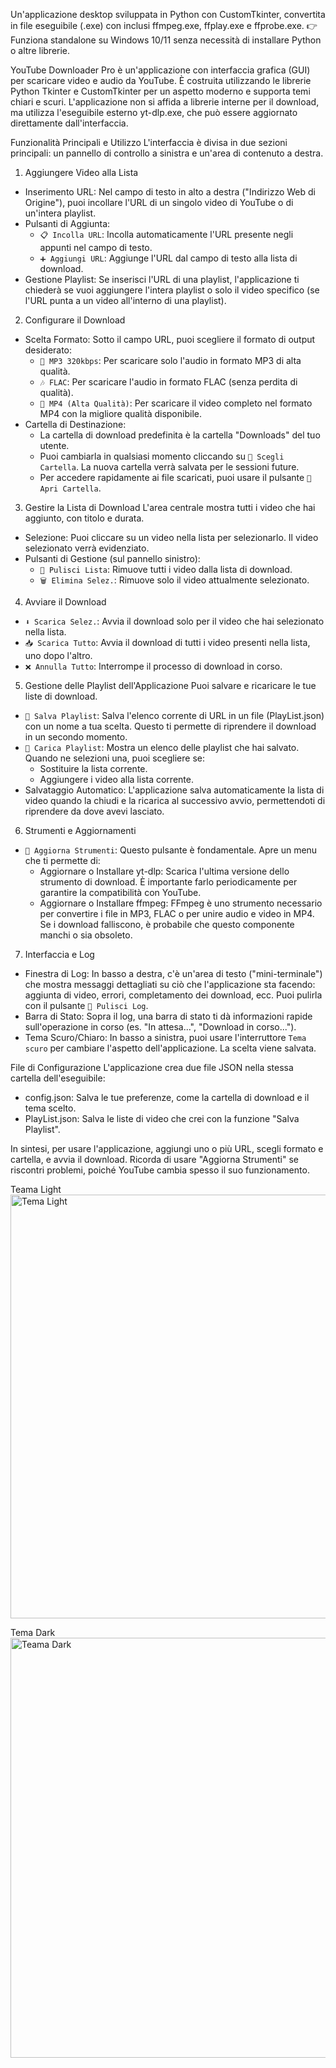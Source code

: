  Un'applicazione desktop sviluppata in Python con CustomTkinter, convertita in file eseguibile (.exe) con inclusi ffmpeg.exe, ffplay.exe e ffprobe.exe.
 👉 Funziona standalone su Windows 10/11 senza necessità di installare Python o altre librerie.
  
  YouTube Downloader Pro è un'applicazione con interfaccia grafica (GUI) per scaricare video e audio da YouTube. È costruita utilizzando le librerie Python Tkinter e
  CustomTkinter per un aspetto moderno e supporta temi chiari e scuri. L'applicazione non si affida a librerie interne per il download, ma utilizza l'eseguibile esterno
  yt-dlp.exe, che può essere aggiornato direttamente dall'interfaccia.

  Funzionalità Principali e Utilizzo
  L'interfaccia è divisa in due sezioni principali: un pannello di controllo a sinistra e un'area di contenuto a destra.

  1. Aggiungere Video alla Lista
   - Inserimento URL: Nel campo di testo in alto a destra ("Indirizzo Web di Origine"), puoi incollare l'URL di un singolo video di YouTube o di un'intera playlist.
   - Pulsanti di Aggiunta:
       - `📋 Incolla URL`: Incolla automaticamente l'URL presente negli appunti nel campo di testo.
       - `➕ Aggiungi URL`: Aggiunge l'URL dal campo di testo alla lista di download.
   - Gestione Playlist: Se inserisci l'URL di una playlist, l'applicazione ti chiederà se vuoi aggiungere l'intera playlist o solo il video specifico (se l'URL punta a un
     video all'interno di una playlist).

  2. Configurare il Download
   - Scelta Formato: Sotto il campo URL, puoi scegliere il formato di output desiderato:
       - `🎵 MP3 320kbps`: Per scaricare solo l'audio in formato MP3 di alta qualità.
       - `🎶 FLAC`: Per scaricare l'audio in formato FLAC (senza perdita di qualità).
       - `🎥 MP4 (Alta Qualità)`: Per scaricare il video completo nel formato MP4 con la migliore qualità disponibile.
   - Cartella di Destinazione:
       - La cartella di download predefinita è la cartella "Downloads" del tuo utente.
       - Puoi cambiarla in qualsiasi momento cliccando su `📁 Scegli Cartella`. La nuova cartella verrà salvata per le sessioni future.
       - Per accedere rapidamente ai file scaricati, puoi usare il pulsante `📂 Apri Cartella`.

  3. Gestire la Lista di Download
  L'area centrale mostra tutti i video che hai aggiunto, con titolo e durata.
   - Selezione: Puoi cliccare su un video nella lista per selezionarlo. Il video selezionato verrà evidenziato.
   - Pulsanti di Gestione (sul pannello sinistro):
       - `🧹 Pulisci Lista`: Rimuove tutti i video dalla lista di download.
       - `🗑 Elimina Selez.`: Rimuove solo il video attualmente selezionato.

  4. Avviare il Download
   - `⬇️ Scarica Selez.`: Avvia il download solo per il video che hai selezionato nella lista.
   - `📥 Scarica Tutto`: Avvia il download di tutti i video presenti nella lista, uno dopo l'altro.
   - `❌ Annulla Tutto`: Interrompe il processo di download in corso.

  5. Gestione delle Playlist dell'Applicazione
  Puoi salvare e ricaricare le tue liste di download.
   - `💾 Salva Playlist`: Salva l'elenco corrente di URL in un file (PlayList.json) con un nome a tua scelta. Questo ti permette di riprendere il download in un secondo
     momento.
   - `📂 Carica Playlist`: Mostra un elenco delle playlist che hai salvato. Quando ne selezioni una, puoi scegliere se:
       - Sostituire la lista corrente.
       - Aggiungere i video alla lista corrente.
   - Salvataggio Automatico: L'applicazione salva automaticamente la lista di video quando la chiudi e la ricarica al successivo avvio, permettendoti di riprendere da dove
     avevi lasciato.

  6. Strumenti e Aggiornamenti
   - `🔄 Aggiorna Strumenti`: Questo pulsante è fondamentale. Apre un menu che ti permette di:
       - Aggiornare o Installare yt-dlp: Scarica l'ultima versione dello strumento di download. È importante farlo periodicamente per garantire la compatibilità con YouTube.
       - Aggiornare o Installare ffmpeg: FFmpeg è uno strumento necessario per convertire i file in MP3, FLAC o per unire audio e video in MP4. Se i download falliscono, è
         probabile che questo componente manchi o sia obsoleto.

  7. Interfaccia e Log
   - Finestra di Log: In basso a destra, c'è un'area di testo ("mini-terminale") che mostra messaggi dettagliati su ciò che l'applicazione sta facendo: aggiunta di video,
     errori, completamento dei download, ecc. Puoi pulirla con il pulsante `📄 Pulisci Log`.
   - Barra di Stato: Sopra il log, una barra di stato ti dà informazioni rapide sull'operazione in corso (es. "In attesa...", "Download in corso...").
   - Tema Scuro/Chiaro: In basso a sinistra, puoi usare l'interruttore `Tema scuro` per cambiare l'aspetto dell'applicazione. La scelta viene salvata.

  File di Configurazione
  L'applicazione crea due file JSON nella stessa cartella dell'eseguibile:
   - config.json: Salva le tue preferenze, come la cartella di download e il tema scelto.
   - PlayList.json: Salva le liste di video che crei con la funzione "Salva Playlist".

  In sintesi, per usare l'applicazione, aggiungi uno o più URL, scegli formato e cartella, e avvia il download. Ricorda di usare "Aggiorna Strumenti" se riscontri
  problemi, poiché YouTube cambia spesso il suo funzionamento.

Teama Light
<img width="844" height="678" alt="Tema Light" src="https://github.com/user-attachments/assets/299aa0c5-6a81-4fdc-8536-01c8d75695f8" />

Tema Dark
<img width="840" height="672" alt="Teama Dark" src="https://github.com/user-attachments/assets/4cc6c2db-4466-490f-8b72-972752fb5d32" />
